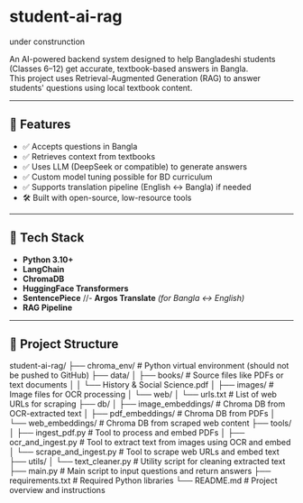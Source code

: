 # student-ai-rag

under construnction

An AI-powered backend system designed to help Bangladeshi students (Classes 6–12) get accurate, textbook-based answers in Bangla.  
This project uses Retrieval-Augmented Generation (RAG) to answer students' questions using local textbook content.

---

## 🚀 Features

- ✅ Accepts questions in Bangla
- ✅ Retrieves context from textbooks
- ✅ Uses LLM (DeepSeek or compatible) to generate answers
- ✅ Custom model tuning possible for BD curriculum
- ✅ Supports translation pipeline (English ↔ Bangla) if needed
- 🛠 Built with open-source, low-resource tools

---

## 🧠 Tech Stack

- **Python 3.10+**
- **LangChain**
- **ChromaDB**
- **HuggingFace Transformers**
- **SentencePiece**
//- **Argos Translate** *(for Bangla ↔ English)* 
- **RAG Pipeline**

---

## 📁 Project Structure

student-ai-rag/
├── chroma_env/               # Python virtual environment (should not be pushed to GitHub)
├── data/
│   ├── books/                # Source files like PDFs or text documents
│   │   └── History & Social Science.pdf
│   ├── images/               # Image files for OCR processing
│   └── web/
│       └── urls.txt          # List of web URLs for scraping
├── db/
│   ├── image_embeddings/     # Chroma DB from OCR-extracted text
│   ├── pdf_embeddings/       # Chroma DB from PDFs
│   └── web_embeddings/       # Chroma DB from scraped web content
├── tools/
│   ├── ingest_pdf.py         # Tool to process and embed PDFs
│   ├── ocr_and_ingest.py     # Tool to extract text from images using OCR and embed
│   └── scrape_and_ingest.py  # Tool to scrape web URLs and embed text
├── utils/
│   └── text_cleaner.py       # Utility script for cleaning extracted text
├── main.py                   # Main script to input questions and return answers
├── requirements.txt          # Required Python libraries
└── README.md                 # Project overview and instructions

